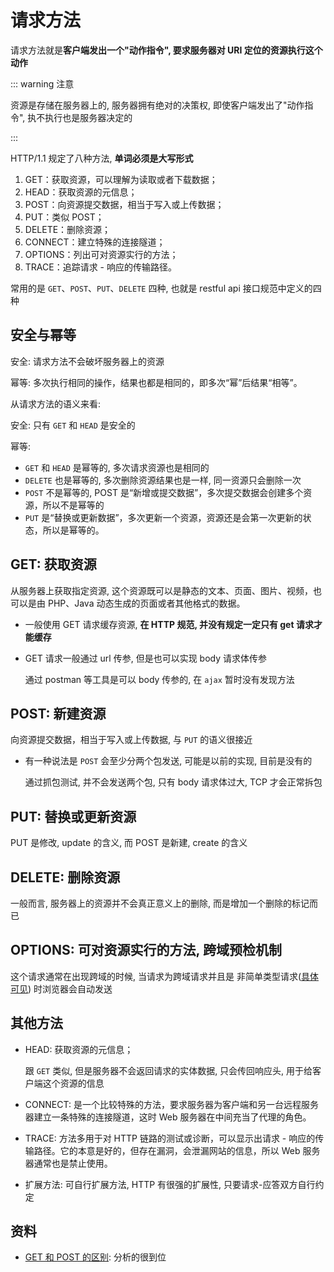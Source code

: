 # 请求方法

请求方法就是**客户端发出一个"动作指令", 要求服务器对 URI 定位的资源执行这个动作**

::: warning 注意

资源是存储在服务器上的, 服务器拥有绝对的决策权, 即使客户端发出了"动作指令", 执不执行也是服务器决定的

:::

HTTP/1.1 规定了八种方法, **单词必须是大写形式**

1. GET：获取资源，可以理解为读取或者下载数据；
2. HEAD：获取资源的元信息；
3. POST：向资源提交数据，相当于写入或上传数据；
4. PUT：类似 POST；
5. DELETE：删除资源；
6. CONNECT：建立特殊的连接隧道；
7. OPTIONS：列出可对资源实行的方法；
8. TRACE：追踪请求 - 响应的传输路径。

常用的是 `GET`、`POST`、`PUT`、`DELETE` 四种, 也就是 restful api 接口规范中定义的四种

## 安全与幂等

安全: 请求方法不会破坏服务器上的资源

幂等: 多次执行相同的操作，结果也都是相同的，即多次“幂”后结果“相等”。

从请求方法的语义来看:

安全: 只有 `GET` 和 `HEAD` 是安全的

幂等:

- `GET` 和 `HEAD` 是幂等的, 多次请求资源也是相同的
- `DELETE` 也是幂等的, 多次删除资源结果也是一样, 同一资源只会删除一次
- `POST` 不是幂等的, POST 是“新增或提交数据”，多次提交数据会创建多个资源，所以不是幂等的
- `PUT` 是“替换或更新数据”，多次更新一个资源，资源还是会第一次更新的状态，所以是幂等的。

## GET: 获取资源

从服务器上获取指定资源, 这个资源既可以是静态的文本、页面、图片、视频，也可以是由 PHP、Java 动态生成的页面或者其他格式的数据。

- 一般使用 GET 请求缓存资源, **在 HTTP 规范, 并没有规定一定只有 get 请求才能缓存**

- GET 请求一般通过 url 传参, 但是也可以实现 body 请求体传参

  通过 postman 等工具是可以 body 传参的, 在 `ajax` 暂时没有发现方法

## POST: 新建资源

向资源提交数据，相当于写入或上传数据, 与 `PUT` 的语义很接近

- 有一种说法是 `POST` 会至少分两个包发送, 可能是以前的实现, 目前是没有的

  通过抓包测试, 并不会发送两个包, 只有 body 请求体过大, TCP 才会正常拆包

## PUT: 替换或更新资源

PUT 是修改, update 的含义, 而 POST 是新建, create 的含义

## DELETE: 删除资源

一般而言, 服务器上的资源并不会真正意义上的删除, 而是增加一个删除的标记而已

## OPTIONS: 可对资源实行的方法, 跨域预检机制

这个请求通常在出现跨域的时候, 当请求为跨域请求并且是 非简单类型请求([具体可见](http://www.ruanyifeng.com/blog/2016/04/cors.html)) 时浏览器会自动发送

## 其他方法

- HEAD: 获取资源的元信息；

  跟 `GET` 类似, 但是服务器不会返回请求的实体数据, 只会传回响应头, 用于给客户端这个资源的信息

- CONNECT: 是一个比较特殊的方法，要求服务器为客户端和另一台远程服务器建立一条特殊的连接隧道，这时 Web 服务器在中间充当了代理的角色。

- TRACE: 方法多用于对 HTTP 链路的测试或诊断，可以显示出请求 - 响应的传输路径。它的本意是好的，但存在漏洞，会泄漏网站的信息，所以 Web 服务器通常也是禁止使用。

- 扩展方法: 可自行扩展方法, HTTP 有很强的扩展性, 只要请求-应答双方自行约定

## 资料

- [GET 和 POST 的区别](https://www.zhihu.com/question/28586791/answer/767316172?utm_source=wechat_session&utm_medium=social&utm_oi=1039662417399181312&utm_content=group3_Answer&utm_campaign=shareopn): 分析的很到位
